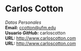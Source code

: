 # Carlos Cotton
*Datos Personales* <br>
__Email:__ ccotton@ufm.edu <br>
__Usuario *GitHub:*__ carloscotton <br>
__URL:__ http://www.carloscotton.com <br>
__URL:__ http://www.carloscotton.com <br>

